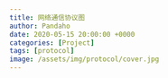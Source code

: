 ```yaml
---
title: 网络通信协议图
author: Pandaho
date: 2020-05-15 20:00:00 +0000
categories: [Project] 
tags: [protocol]
image: /assets/img/protocol/cover.jpg
---
```

